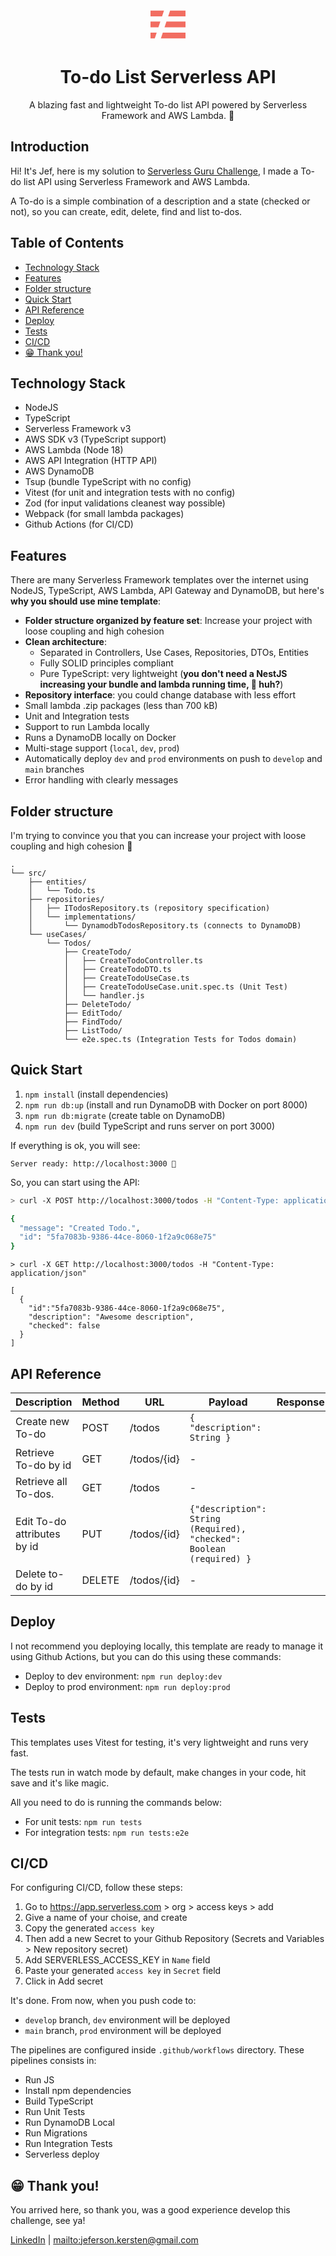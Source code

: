 <p align="center">
  <svg xmlns="http://www.w3.org/2000/svg" width="56" height="56" viewBox="0 0 256 204"><path fill="#F26D61" d="M0 161.202h45.312l-14.039 42.396H0v-42.396ZM0 80.6h72l-14.036 42.396H0V80.601ZM0 0h98.692l-14.04 42.395H0V0Zm143.349 0H256v42.395H129.312L143.349 0ZM116.66 80.6H256v42.397H102.622l14.038-42.396Zm-26.69 80.602H256v42.396H75.933l14.037-42.396Z"/></svg>
</p>
<h1 align="center">
  To-do List Serverless API
</h1>
<p align="center">
  A blazing fast and lightweight To-do list API powered by Serverless Framework and AWS Lambda. 🚀
</p>

## Introduction

Hi! It's Jef, here is my solution to [Serverless Guru Challenge](https://github.com/serverless-guru/code-challenges/tree/master/code-challenge-5), I made a To-do list API using Serverless Framework and AWS Lambda.

A To-do is a simple combination of a description and a state (checked or not), so you can create, edit, delete, find and list to-dos.

## Table of Contents

- [Technology Stack](#technology-stack)
- [Features](#features)
- [Folder structure](#folder-structure)
- [Quick Start](#quick-start)
- [API Reference](#api-reference)
- [Deploy](#deploy)
- [Tests](#tests)
- [CI/CD](#cicd)
- [😁 Thank you!](#-thank-you)

## Technology Stack

- NodeJS
- TypeScript
- Serverless Framework v3
- AWS SDK v3 (TypeScript support)
- AWS Lambda (Node 18)
- AWS API Integration (HTTP API)
- AWS DynamoDB
- Tsup (bundle TypeScript with no config)
- Vitest (for unit and integration tests with no config)
- Zod (for input validations cleanest way possible)
- Webpack (for small lambda packages)
- Github Actions (for CI/CD)

## Features

There are many Serverless Framework templates over the internet using NodeJS, TypeScript, AWS Lambda, API Gateway and DynamoDB, but here's **why you should use mine template**:

- **Folder structure organized by feature set**: Increase your project with loose coupling and high cohesion
- **Clean architecture**:
  - Separated in Controllers, Use Cases, Repositories, DTOs, Entities
  - Fully SOLID principles compliant
  - Pure TypeScript: very lightweight (**you don't need a NestJS increasing your bundle and lambda running time, 🤔 huh?**)
- **Repository interface**: you could change database with less effort
- Small lambda .zip packages (less than 700 kB)
- Unit and Integration tests
- Support to run Lambda locally
- Runs a DynamoDB locally on Docker
- Multi-stage support (`local`, `dev`, `prod`)
- Automatically deploy `dev` and `prod` environments on push to `develop` and `main` branches
- Error handling with clearly messages

## Folder structure

I'm trying to convince you that you can increase your project with loose coupling and high cohesion 🎉

```
.
└── src/
    ├── entities/
    │   └── Todo.ts
    ├── repositories/
    │   ├── ITodosRepository.ts (repository specification)
    │   └── implementations/
    │       └── DynamodbTodosRepository.ts (connects to DynamoDB)
    └── useCases/
        └── Todos/
            ├── CreateTodo/
            │   ├── CreateTodoController.ts
            │   ├── CreateTodoDTO.ts
            │   ├── CreateTodoUseCase.ts
            │   ├── CreateTodoUseCase.unit.spec.ts (Unit Test)
            │   └── handler.js
            ├── DeleteTodo/
            ├── EditTodo/
            ├── FindTodo/
            ├── ListTodo/
            └── e2e.spec.ts (Integration Tests for Todos domain)
```

## Quick Start

1. `npm install` (install dependencies)
2. `npm run db:up` (install and run DynamoDB with Docker on port 8000)
3. `npm run db:migrate` (create table on DynamoDB)
4. `npm run dev` (build TypeScript and runs server on port 3000)

If everything is ok, you will see:

```
Server ready: http://localhost:3000 🚀
```

So, you can start using the API:

```sh
> curl -X POST http://localhost:3000/todos -H "Content-Type: application/json" -d '{"description": "Awesome description"}'

{
  "message": "Created Todo.",
  "id": "5fa7083b-9386-44ce-8060-1f2a9c068e75"
}
```

```
> curl -X GET http://localhost:3000/todos -H "Content-Type: application/json"

[
  {
    "id":"5fa7083b-9386-44ce-8060-1f2a9c068e75",
    "description": "Awesome description",
    "checked": false
  }
]
```

## API Reference

Description                 | Method | URL         | Payload     | Response     
----------------------------|--------|-------------|-------------|--------------
Create new To-do            | POST   | /todos      | ```{ "description": String }``` | 
Retrieve To-do by id        | GET    | /todos/{id} | -           | 
Retrieve all To-dos.        | GET    | /todos      | -           |           
Edit To-do attributes by id | PUT    | /todos/{id} | ```{"description": String (Required), "checked": Boolean (required) }``` |
Delete to-do by id           | DELETE | /todos/{id} | -           | 

## Deploy

I not recommend you deploying locally, this template are ready to manage it using Github Actions, but you can do this using these commands:

- Deploy to dev environment: `npm run deploy:dev`
- Deploy to prod environment: `npm run deploy:prod`

## Tests

This templates uses Vitest for testing, it's very lightweight and runs very fast.

The tests run in watch mode by default, make changes in your code, hit save and it's like magic.

All you need to do is running the commands below:

- For unit tests: `npm run tests`
- For integration tests: `npm run tests:e2e`

## CI/CD

For configuring CI/CD, follow these steps:

1. Go to https://app.serverless.com > org > access keys > add
2. Give a name of your choise, and create
3. Copy the generated `access key`
4. Then add a new Secret to your Github Repository (Secrets and Variables > New repository secret)
5. Add SERVERLESS_ACCESS_KEY in `Name` field
6. Paste your generated `access key` in `Secret` field
7. Click in Add secret

It's done. From now, when you push code to:

- `develop` branch, `dev` environment will be deployed
- `main` branch, `prod` environment will be deployed

The pipelines are configured inside `.github/workflows` directory. These pipelines consists in:

- Run JS
- Install npm dependencies
- Build TypeScript
- Run Unit Tests
- Run DynamoDB Local
- Run Migrations
- Run Integration Tests
- Serverless deploy

## 😁 Thank you!

You arrived here, so thank you, was a good experience develop this challenge, see ya!

[LinkedIn](https://linkedin.com/in/jeferson-kersten/) | [mailto:jeferson.kersten@gmail.com](mailto:jeferson.kersten@gmail.com)